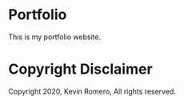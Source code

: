 # Portfolio
This is my portfolio website.

# Copyright Disclaimer
Copyright 2020, Kevin Romero, All rights reserved.